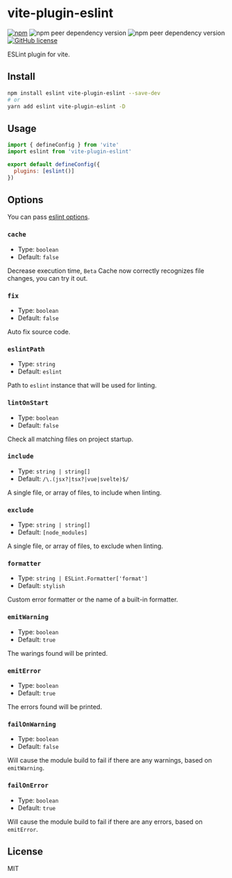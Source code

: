 # vite-plugin-eslint

[![npm](https://img.shields.io/npm/v/vite-plugin-eslint)](https://www.npmjs.com/package/vite-plugin-eslint)
![npm peer dependency version](https://img.shields.io/npm/dependency-version/vite-plugin-eslint/peer/vite)
![npm peer dependency version](https://img.shields.io/npm/dependency-version/vite-plugin-eslint/peer/eslint)
[![GitHub license](https://img.shields.io/github/license/gxmari007/vite-plugin-eslint)](https://github.com/gxmari007/vite-plugin-eslint/blob/master/LICENSE)

ESLint plugin for vite.

## Install

```bash
npm install eslint vite-plugin-eslint --save-dev
# or
yarn add eslint vite-plugin-eslint -D
```

## Usage

```js
import { defineConfig } from 'vite'
import eslint from 'vite-plugin-eslint'

export default defineConfig({
  plugins: [eslint()]
})
```

## Options

You can pass [eslint options](https://eslint.org/docs/developer-guide/nodejs-api#-new-eslintoptions).

### `cache`

- Type: `boolean`
- Default: `false`

Decrease execution time, `Beta` Cache now correctly recognizes file changes, you can try it out.

### `fix`

- Type: `boolean`
- Default: `false`

Auto fix source code.

### `eslintPath`

- Type: `string`
- Default: `eslint`

Path to `eslint` instance that will be used for linting.

### `lintOnStart`

- Type: `boolean`
- Default: `false`

Check all matching files on project startup.

### `include`

- Type: `string | string[]`
- Default: `/\.(jsx?|tsx?|vue|svelte)$/`

A single file, or array of files, to include when linting.

### `exclude`

- Type: `string | string[]`
- Default: `[node_modules]`

A single file, or array of files, to exclude when linting.

### `formatter`

- Type: `string | ESLint.Formatter['format']`
- Default: `stylish`

Custom error formatter or the name of a built-in formatter.

### `emitWarning`

- Type: `boolean`
- Default: `true`

The warings found will be printed.

### `emitError`

- Type: `boolean`
- Default: `true`

The errors found will be printed.

### `failOnWarning`

- Type: `boolean`
- Default: `false`

Will cause the module build to fail if there are any warnings, based on `emitWarning`.

### `failOnError`

- Type: `boolean`
- Default: `true`

Will cause the module build to fail if there are any errors, based on `emitError`.

## License

MIT
